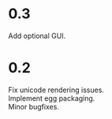 0.3
===
Add optional GUI.

0.2
===
Fix unicode rendering issues.  
Implement egg packaging.  
Minor bugfixes.  
